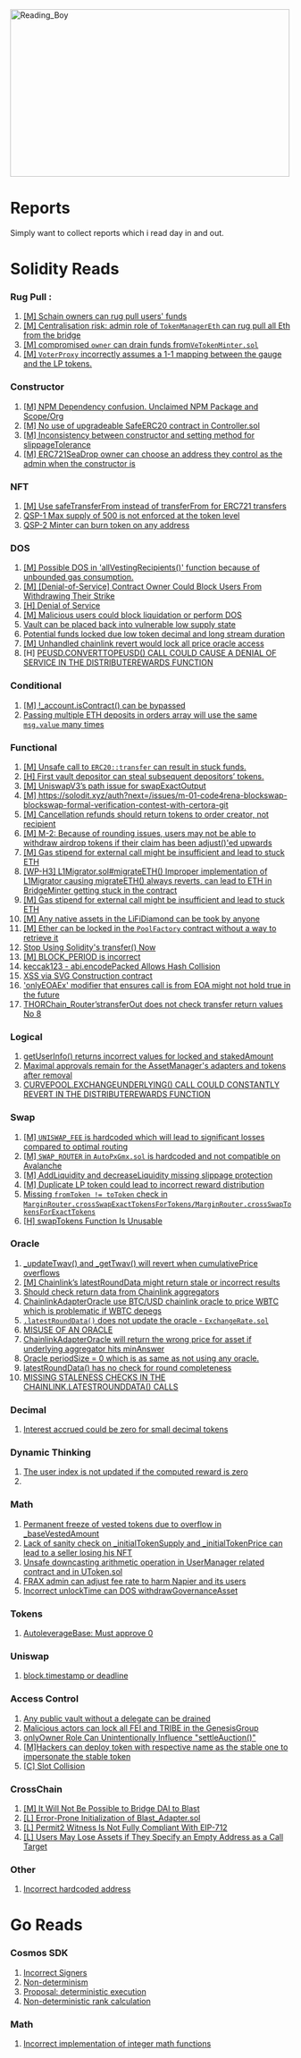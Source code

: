 <img src="https://github.com/user-attachments/assets/6a74f7f6-394c-4986-9135-e43861e2b925" alt="Reading_Boy" width="500" height="300"/>

# Reports
Simply want to collect reports which i read day in and out.

# Solidity Reads 
### Rug Pull :
1. [[M] Schain owners can rug pull users' funds](https://solodit.xyz/issues/m-05-schain-owners-can-rug-pull-users-funds-code4rena-skale-skale-contest-git)
2. [[M] Centralisation risk: admin role of `TokenManagerEth` can rug pull all Eth from the bridge](https://solodit.xyz/issues/m-06-centralisation-risk-admin-role-of-tokenmanagereth-can-rug-pull-all-eth-from-the-bridge-code4rena-skale-skale-contest-git)
3. [[M] compromised `owner` can drain funds from`VeTokenMinter.sol`](https://solodit.xyz/issues/m-01-compromised-owner-can-drain-funds-fromvetokenmintersol-code4rena-vetoken-finance-vetoken-finance-contest-git)
4. [[M] `VoterProxy` incorrectly assumes a 1-1 mapping between the gauge and the LP tokens.](https://solodit.xyz/issues/m-21-voterproxy-incorrectly-assumes-a-1-1-mapping-between-the-gauge-and-the-lp-tokens-code4rena-vetoken-finance-vetoken-finance-contest-git)

### Constructor 
1. [[M] NPM Dependency confusion. Unclaimed NPM Package and Scope/Org](https://github.com/code-423n4/2022-03-timeswap-findings/issues/9)
2. [[M] No use of upgradeable SafeERC20 contract in Controller.sol](https://github.com/code-423n4/2022-03-rolla-findings/issues/5)
3. [[M] Inconsistency between constructor and setting method for slippageTolerance](https://github.com/code-423n4/2022-04-backd-findings/issues/97)
4. [[M] ERC721SeaDrop owner can choose an address they control as the admin when the constructor is](https://solodit.xyz/issues/erc721seadrop-owner-can-choose-an-address-they-control-as-the-admin-when-the-constructor-is-spearbit-seadrop-pdf)

### NFT 
1. [[M] Use safeTransferFrom instead of transferFrom for ERC721 transfers](https://solodit.xyz/issues/m-09-use-safetransferfrom-instead-of-transferfrom-for-erc721-transfers-code4rena-cally-cally-contest-git)
2. [QSP-1 Max supply of 500 is not enforced at the token level](https://certificate.quantstamp.com/full/sele-ct-x-storm-x-nft.pdf)
3. [QSP-2 Minter can burn token on any address](https://certificate.quantstamp.com/full/sele-ct-x-storm-x-nft.pdf)

### DOS
1. [[M] Possible DOS in 'allVestingRecipients()' function because of unbounded gas consumption.](https://github.com/code-423n4/2022-09-vtvl-findings/issues/372)
2. [[M] [Denial-of-Service] Contract Owner Could Block Users From Withdrawing Their Strike](https://solodit.xyz/issues/m-06-denial-of-service-contract-owner-could-block-users-from-withdrawing-their-strike-code4rena-putty-putty-contest-git)
3. [[H] Denial of Service](https://solodit.xyz/issues/h-02-denial-of-service-code4rena-hubble-hubble-contest-git)
4. [[M] Malicious users could block liquidation or perform DOS](https://solodit.xyz/issues/m-4-malicious-users-could-block-liquidation-or-perform-dos-sherlock-notional-update-5-git)
5. [Vault can be placed back into vulnerable low supply state](https://solodit.xyz/issues/vault-can-be-placed-back-into-vulnerable-low-supply-state-openzeppelin-pods-finance-ethereum-volatility-vault-audit-2-markdown)
6. [Potential funds locked due low token decimal and long stream duration](https://solodit.xyz/issues/potential-funds-locked-due-low-token-decimal-and-long-stream-duration-spearbit-locke-pdf)
7. [[M] Unhandled chainlink revert would lock all price oracle access](https://solodit.xyz/issues/m-09-unhandled-chainlink-revert-would-lock-all-price-oracle-access-code4rena-juicebox-juicebox-v2-contest-git)
8. [H] [PEUSD.CONVERTTOPEUSD() CALL COULD CAUSE A DENIAL OF SERVICE IN THE DISTRIBUTEREWARDS FUNCTION](https://github.com/HalbornSecurity/PublicReports/blob/master/Solidity%20Smart%20Contract%20Audits/Lybra_Finance_V2_Smart_Contract_Security_Assessment_Report_Halborn_Final.pdf)

### Conditional
1. [[M] !_account.isContract() can be bypassed](https://github.com/code-423n4/2022-04-jpegd-findings/issues/128)
2. [Passing multiple ETH deposits in orders array will use the same `msg.value` many times](https://solodit.xyz/issues/m-08-passing-multiple-eth-deposits-in-orders-array-will-use-the-same-msgvalue-many-times-code4rena-nested-finance-nested-finance-contest-git)

### Functional 
1. [[M] Unsafe call to `ERC20::transfer` can result in stuck funds.](https://solodit.xyz/issues/m-01-unsafe-call-to-erc20transfer-can-result-in-stuck-funds-pashov-none-zerem-markdown) 
2. [[H] First vault depositor can steal subsequent depositors’ tokens.](https://solodit.xyz/issues/h-02-first-vault-depositor-can-steal-subsequent-depositors-tokens-pashov-none-yield-ninja-markdown_)
3. [[M] UniswapV3’s path issue for swapExactOutput](https://solodit.xyz/issues/m-06-uniswapv3s-path-issue-for-swapexactoutput-code4rena-mellow-protocol-mellow-protocol-contest-git)
4. [[M] https://solodit.xyz/auth?next=/issues/m-01-code4rena-blockswap-blockswap-formal-verification-contest-with-certora-git ](https://solodit.xyz/auth?next=/issues/m-01-code4rena-blockswap-blockswap-formal-verification-contest-with-certora-git)
5. [[M] Cancellation refunds should return tokens to order creator, not recipient](https://solodit.xyz/issues/m-3-cancellation-refunds-should-return-tokens-to-order-creator-not-recipient-sherlock-none-dinari-git)
6. [[M] M-2: Because of rounding issues, users may not be able to withdraw airdrop tokens if their claim has been adjust()'ed upwards](https://solodit.xyz/issues/m-2-because-of-rounding-issues-users-may-not-be-able-to-withdraw-airdrop-tokens-if-their-claim-has-been-adjusted-upwards-sherlock-none-tokensoft-git)
7. [[M] Gas stipend for external call might be insufficient and lead to stuck ETH](https://solodit.xyz/issues/m-02-gas-stipend-for-external-call-might-be-insufficient-and-lead-to-stuck-eth-pashov-none-zerem-markdown)
8. [[WP-H3] L1Migrator.sol#migrateETH() Improper implementation of L1Migrator causing migrateETH() always reverts, can lead to ETH in BridgeMinter getting stuck in the contract](https://github.com/code-423n4/2022-01-livepeer-findings/issues/198)
9. [[M] Gas stipend for external call might be insufficient and lead to stuck ETH](https://solodit.xyz/issues/m-02-gas-stipend-for-external-call-might-be-insufficient-and-lead-to-stuck-eth-pashov-none-zerem-markdown)
10. [[M] Any native assets in the LiFiDiamond can be took by anyone](https://github.com/code-423n4/2022-03-lifinance-findings/issues/16)
11. [[M] Ether can be locked in the `PoolFactory` contract without a way to retrieve it](https://solodit.xyz/issues/m-01-ether-can-be-locked-in-the-poolfactory-contract-without-a-way-to-retrieve-it-code4rena-sublime-sublime-contest-git)
12. [Stop Using Solidity's transfer() Now](https://consensys.io/diligence/blog/2019/09/stop-using-soliditys-transfer-now/)
13. [[M] BLOCK_PERIOD is incorrect](https://github.com/code-423n4/2022-10-zksync-findings/issues/259)
14. [keccak123 - abi.encodePacked Allows Hash Collision](https://github.com/sherlock-audit/2022-10-nftport-judging/issues/118)
15. [XSS via SVG Construction contract](https://github.com/code-423n4/2022-01-timeswap-findings/issues/131)
16. ['onlyEOAEx' modifier that ensures call is from EOA might not hold true in the future](https://github.com/sherlock-audit/2023-02-blueberry-judging/issues/21)
17. [THORChain_Router’s‌‌transferOut‌‌ does‌‌ not‌‌ check‌‌ transfer‌‌ return‌‌ values No 8](https://github.com/thorchain/Resources/blob/master/Audits/THORChain-TrailOfBits-FullAudit-Aug2021.pdf)  

### Logical
1. [getUserInfo() returns incorrect values for locked and stakedAmount ](https://github.com/sherlock-audit/2022-10-union-finance-judging/issues/80)
2. [Maximal approvals remain for the AssetManager's adapters and tokens after removal](https://github.com/sherlock-audit/2022-10-union-finance-judging/issues/36)
3. [CURVEPOOL.EXCHANGEUNDERLYING() CALL COULD CONSTANTLY REVERT IN THE DISTRIBUTEREWARDS FUNCTION](https://github.com/HalbornSecurity/PublicReports/blob/master/Solidity%20Smart%20Contract%20Audits/Lybra_Finance_V2_Smart_Contract_Security_Assessment_Report_Halborn_Final.pdf)

### Swap 
1. [[M] `UNISWAP_FEE` is hardcoded which will lead to significant losses compared to optimal routing](https://solodit.xyz/issues/m-02-uniswap_fee-is-hardcoded-which-will-lead-to-significant-losses-compared-to-optimal-routing-code4rena-sturdy-sturdy-contest-git_)
2. [[M] `SWAP_ROUTER` in `AutoPxGmx.sol` is hardcoded and not compatible on Avalanche](https://solodit.xyz/issues/m-02-uniswap_fee-is-hardcoded-which-will-lead-to-significant-losses-compared-to-optimal-routing-code4rena-sturdy-sturdy-contest-git_)
3. [[M] AddLiquidity and decreaseLiquidity missing slippage protection](https://solodit.xyz/issues/m-15-addliquidity-and-decreaseliquidity-missing-slippage-protection-code4rena-particle-protocol-particle-protocol-git)
4. [[M] Duplicate LP token could lead to incorrect reward distribution](https://github.com/code-423n4/2022-05-aura-findings/issues/124)
5. [Missing ```fromToken != toToken``` check in ```MarginRouter.crossSwapExactTokensForTokens/MarginRouter.crossSwapTokensForExactTokens```](https://github.com/code-423n4/2021-04-marginswap-findings/issues/20)
6. [[H] swapTokens Function Is Unusable](https://solodit.xyz/issues/swaptokens-function-is-unusable-openzeppelin-none-radiant-riz-audit-markdown)

### Oracle
1. [_updateTwav() and _getTwav() will revert when cumulativePrice overflows](https://github.com/code-423n4/2022-06-nibbl-findings/issues/246)
2. [[M] Chainlink’s latestRoundData might return stale or incorrect results](https://solodit.xyz/issues/m-05-chainlinks-latestrounddata-might-return-stale-or-incorrect-results-code4rena-mochi-mochi-contest-git)
3. [Should check return data from Chainlink aggregators](https://github.com/code-423n4/2021-05-fairside-findings/issues/70)
4. [ChainlinkAdapterOracle use BTC/USD chainlink oracle to price WBTC which is problematic if WBTC depegs](https://github.com/sherlock-audit/2023-02-blueberry-judging/issues/9)
5. [```.latestRoundData()``` does not update the oracle - ```ExchangeRate.sol```](https://github.com/code-423n4/2021-08-notional-findings/issues/18)
6. [MISUSE OF AN ORACLE](https://solodit.xyz/issues/misuse-of-an-oracle-halborn-planet-finance-pdf)
7. [ChainlinkAdapterOracle will return the wrong price for asset if underlying aggregator hits minAnswer](https://github.com/sherlock-audit/2023-02-blueberry-judging/issues/18)
8. [Oracle periodSize = 0 which is as same as not using any oracle.](https://github.com/code-423n4/2022-06-canto-v2-findings/issues/8)
9. [latestRoundData() has no check for round completeness](https://solodit.xyz/issues/m-7-latestrounddata-has-no-check-for-round-completeness-sherlock-isomorph-isomorph-git)
10. [MISSING STALENESS CHECKS IN THE CHAINLINK.LATESTROUNDDATA() CALLS](https://solodit.xyz/issues/missing-staleness-checks-in-the-chainlinklatestrounddata-calls-halborn-none-lybra-finance-v2-security-assessment-pdf)

### Decimal
1. [Interest accrued could be zero for small decimal tokens](https://github.com/code-423n4/2022-03-sublime-findings/issues/10)

### Dynamic Thinking 
1. [The user index is not updated if the computed reward is zero](https://github.com/SCV-Security/PublicReports/blob/19e1f50e43251f8feb07434e5c3a1067d0070454/Eris%20Protocol%2FERIS%20-%20Contracts%20ve3%20-%20Audit%20Report%20v1.0.pdf)
2. 

### Math
1. [Permanent freeze of vested tokens due to overflow in _baseVestedAmount](https://github.com/code-423n4/2022-09-vtvl-findings/issues/95)
2. [Lack of sanity check on _initialTokenSupply and _initialTokenPrice can lead to a seller losing his NFT](https://github.com/code-423n4/2022-06-nibbl-findings/issues/24)
3. [Unsafe downcasting arithmetic operation in UserManager related contract and in UToken.sol](https://github.com/sherlock-audit/2022-10-union-finance-judging/issues/96)
4. [FRAX admin can adjust fee rate to harm Napier and its users ](https://github.com/sherlock-audit/2024-01-napier-judging/issues/108)
5. [Incorrect unlockTime can DOS withdrawGovernanceAsset](https://github.com/code-423n4/2022-01-behodler-findings/issues/228)

### Tokens
1. [AutoleverageBase: Must approve 0](https://github.com/code-423n4/2022-05-alchemix-findings/issues/144)

### Uniswap 
1. [block.timestamp or deadline ](https://solodit.xyz/issues/m-06-blocktimestamp-or-deadline-code4rena-amun-amun-contest-git)

### Access Control
1. [Any public vault without a delegate can be drained](https://github.com/sherlock-audit/2022-10-astaria-judging/issues/69)
2. [Malicious actors can lock all FEI and TRIBE in the GenesisGroup](https://solodit.xyz/issues/m01-malicious-actors-can-lock-all-fei-and-tribe-in-the-genesisgroup-openzeppelin-fei-protocol-audit-markdown)
3. [onlyOwner Role Can Unintentionally Influence "settleAuction()"](https://solodit.xyz/issues/m-03-onlyowner-role-can-unintentionally-influence-settleauction-code4rena-kuiper-kuiper-contest-git)
4. [[M]Hackers can deploy token with respective name as the stable one to impersonate the stable token](https://solodit.xyz/issues/m-03-hackers-can-deploy-token-with-respective-name-as-the-stable-one-to-impersonate-the-stable-token-code4rena-canto-canto-git)
5. [[C] Slot Collision](https://www.trust-security.xyz/post/learning-by-breaking-a-layerzero-case-study-part-one)

### CrossChain
1. [[M] It Will Not Be Possible to Bridge DAI to Blast](https://solodit.xyz/issues/across-it-will-not-be-possible-to-bridge-dai-to-blast-openzeppelin-none-across-v3-and-oval-incremental-audit-markdown)
2. [[L] Error-Prone Initialization of Blast_Adapter.sol](https://blog.openzeppelin.com/across-v3-and-oval-incremental-audit#:~:text=%5BAcross%5D-,Error%2DProne%20Initialization%20of%20Blast_Adapter.sol,-The%20constructor%20of)
3. [[L] Permit2 Witness Is Not Fully Compliant With EIP-712](https://blog.openzeppelin.com/across-v3-and-oval-incremental-audit#:~:text=%5BAcross%5D-,Permit2%20Witness%20Is%20Not%20Fully%20Compliant%20With%20EIP%2D712,-The%20ERC7683Permit2Lib%20library)
4. [[L]  Users May Lose Assets if They Specify an Empty Address as a Call Target](https://blog.openzeppelin.com/across-v3-and-oval-incremental-audit#:~:text=%5BAcross%5D-,Users%20May%20Lose%20Assets%20if%20They%20Specify%20an%20Empty%20Address%20as%20a%20Call%20Target,-The%20attemptCalls%20function)

### Other 
1. [Incorrect hardcoded address](https://solodit.xyz/issues/incorrect-hardcoded-address-mixbytes-none-barter-dao-markdown)

   
# Go Reads 

### Cosmos SDK
1. [Incorrect Signers](https://secure-contracts.com/not-so-smart-contracts/cosmos/incorrect_getsigners/)
2. [Non-determinism](https://secure-contracts.com/not-so-smart-contracts/cosmos/non_determinism/index.html)
3. [Proposal: deterministic execution](https://github.com/golang/go/issues/33702)
4. [Non-deterministic rank calculation](https://github.com/cybercongress/go-cyber/issues/66)

### Math 
1. [Incorrect implementation of integer math functions](https://solodit.xyz/issues/incorrect-implementation-of-integer-math-functions-trailofbits-none-ochain-labs-arbos-30-nitro-upgrade-pdf)
